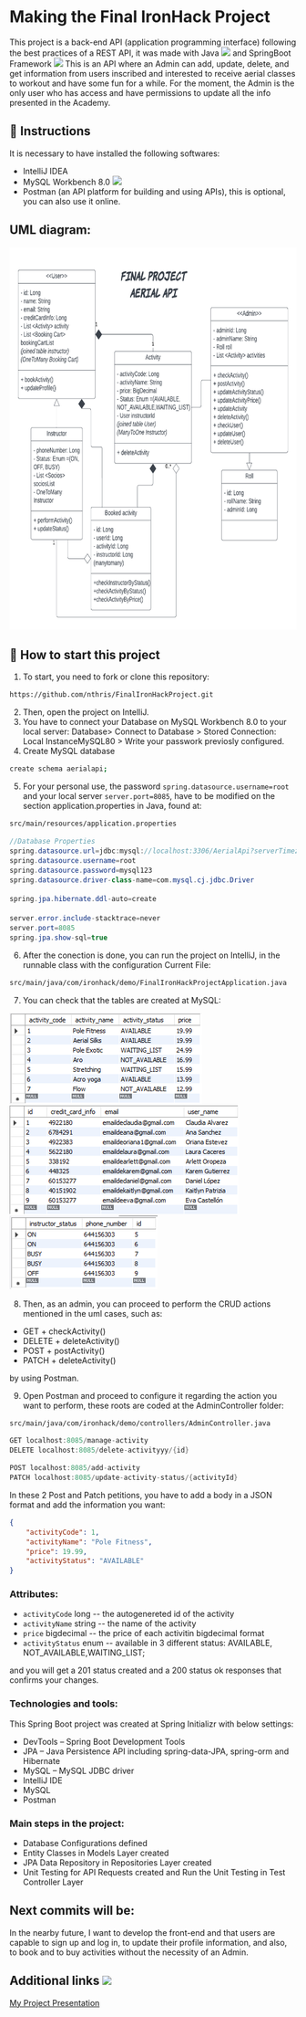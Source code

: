 # Making the Final IronHack Project
This project is a back-end API (application programming interface) following the best practices of a REST API, it was made with Java <img src="https://icongr.am/devicon/java-original.svg?size=128&color=currentColor" height="30px" weight="30px"> and SpringBoot Framework <img src="https://icongr.am/simple/spring.svg?size=64&color=c0c0c0&colored=false" height="30px" weight="30px"> This is an API where an Admin can add, update, delete, and get information
from users inscribed and interested to receive aerial classes to workout and have some fun for a while. For the moment, the Admin is the only user who has access and have permissions to
update all the info presented in the Academy.

## 📝 Instructions
It is necessary to have installed the following softwares:
- IntelliJ IDEA 
- MySQL Workbench 8.0 <img src="https://icongr.am/devicon/mysql-original.svg?size=64&color=currentColor" height="30px" weight="30px">
- Postman (an API platform for building and using APIs), this is optional, you can also use it online.

## UML diagram:
<img src="FINAL PROJECT UML2 .png" height="670" weight= "611">

## 🌱 How to start this project
1) To start, you need to fork or clone this repository:
```sh
https://github.com/nthris/FinalIronHackProject.git
```
2) Then, open the project on IntelliJ.
3) You have to connect your Database on MySQL Workbench 8.0 to your local server: Database> Connect to Database > Stored Connection: Local InstanceMySQL80 > Write your passwork previosly configured.
4) Create MySQL database
```sh mysql
create schema aerialapi;
```

5) For your personal use, the password `spring.datasource.username=root` and your local server `server.port=8085`, have to be modified on the section application.properties in Java, found at: 

```sh
src/main/resources/application.properties

```
 
 ```java
 //Database Properties
spring.datasource.url=jdbc:mysql://localhost:3306/AerialApi?serverTimezone=UTC
spring.datasource.username=root
spring.datasource.password=mysql123
spring.datasource.driver-class-name=com.mysql.cj.jdbc.Driver

spring.jpa.hibernate.ddl-auto=create

server.error.include-stacktrace=never
server.port=8085
spring.jpa.show-sql=true
 ```

6) After the conection is done, you can run the project on IntelliJ, in the runnable class with the configuration Current File:

```sh
src/main/java/com/ironhack/demo/FinalIronHackProjectApplication.java
```

7) You can check that the tables are created at MySQL:
<img src="activity_table.png">
<img src="user_table.png">
<img src="instructor_table.png">

8) Then, as an admin, you can proceed to perform the CRUD actions mentioned in the uml cases, such as: 
- GET + checkActivity() 
- DELETE + deleteActivity() 
- POST + postActivity() 
- PATCH + deleteActivity()

by using Postman.

9) Open Postman and proceed to configure it regarding the action you want to perform, these roots are coded at the AdminController folder:
```sh
src/main/java/com/ironhack/demo/controllers/AdminController.java
```
``` java
GET localhost:8085/manage-activity
DELETE localhost:8085/delete-activityyy/{id}
```
``` java
POST localhost:8085/add-activity
PATCH localhost:8085/update-activity-status/{activityId}
```
In these 2 Post and Patch petitions, you have to add a body in a JSON format and add the information you want: 
``` json
{
    "activityCode": 1,
    "activityName": "Pole Fitness",
    "price": 19.99,
    "activityStatus": "AVAILABLE"
}
```
### Attributes:

- `activityCode` long -- the autogenereted id of the activity
- `activityName` string -- the name of the activity
- `price` bigdecimal -- the price of each activitin bigdecimal format
- `activityStatus` enum  -- available in 3 different status: AVAILABLE, NOT_AVAILABLE,WAITING_LIST;

and you will get a 201 status created and a 200 status ok responses that confirms your changes.

### Technologies and tools:

This Spring Boot project was created at Spring Initializr with below settings:
- DevTools – Spring Boot Development Tools
- JPA – Java Persistence API including spring-data-JPA, spring-orm and Hibernate
- MySQL – MySQL JDBC driver
- IntelliJ IDE
- MySQL
- Postman

### Main steps in the project:

- Database Configurations defined
- Entity Classes in Models Layer created
- JPA Data Repository in Repositories Layer created
- Unit Testing for API Requests created and Run the Unit Testing in Test Controller Layer

## Next commits will be:
In the nearby future, I want to develop the front-end and that users are capable to sign up and log in, to update their profile information, and also, to book and to buy activities without the necessity of an Admin.

## Additional links <img src="https://icongr.am/octicons/link-external.svg?size=64&color=c0c0c0" height="30px" weight="30px"> 
[My Project Presentation](https://slides.com/nathaliaaristigueta/bold/fullscreen) 










